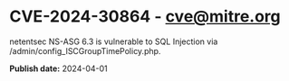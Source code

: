 # CVE-2024-30864 - cve@mitre.org

netentsec NS-ASG 6.3 is vulnerable to SQL Injection via /admin/config_ISCGroupTimePolicy.php.

**Publish date:** 2024-04-01
